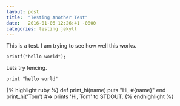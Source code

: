 ```yaml
---
layout: post
title:  "Testing Another Test"
date:   2016-01-06 12:26:41 -0800
categories: testing jekyll
---
```

This is a test. I am trying to see how well this works.

    printf("hello world");

Lets try fencing.

```{python}
print "hello world"
```

{% highlight ruby %}
def print_hi(name)
  puts "Hi, #{name}"
end
print_hi('Tom')
#=> prints 'Hi, Tom' to STDOUT.
{% endhighlight %}


